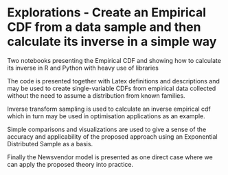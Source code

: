# Explorations - Create an Empirical CDF from a data sample and then calculate its inverse in a simple way 

Two notebooks presenting the Empirical CDF and showing how to calculate its inverse in R and Python with heavy use of libraries

The code is presented together with Latex definitions and descriptions and may be used to create single-variable CDFs from empirical data collected without the need to assume a distribution from known families. 

Inverse transform sampling is used to calculate an inverse empirical cdf which in turn may be used in optimisation applications as an example. 

Simple comparisons and visualizations are used to give a sense of the accuracy and applicability of the proposed approach using an Exponential Distributed Sample as a basis.

Finally the Newsvendor model is presented as one direct case where we can apply the proposed theory into practice.
